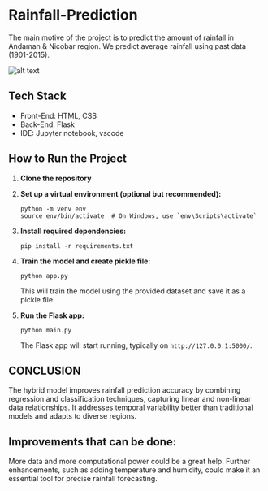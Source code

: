 # Rainfall-Prediction

The main motive of the project is to predict the amount of rainfall in Andaman & Nicobar region. 
We predict average rainfall using past data (1901-2015).

![alt text](static/workFlow.png)

## Tech Stack

* Front-End: HTML, CSS
* Back-End: Flask
* IDE: Jupyter notebook, vscode

## How to Run the Project

1. **Clone the repository**

2. **Set up a virtual environment (optional but recommended):**
   ```
   python -m venv env
   source env/bin/activate  # On Windows, use `env\Scripts\activate`
   ```

3. **Install required dependencies:**
   ```
   pip install -r requirements.txt
   ```

4. **Train the model and create pickle file:**
   ```
   python app.py
   ```
   This will train the model using the provided dataset and save it as a pickle file.

5. **Run the Flask app:**
   ```
   python main.py
   ```
   The Flask app will start running, typically on `http://127.0.0.1:5000/`.

## CONCLUSION
The hybrid model improves rainfall prediction accuracy by combining regression and classification techniques, 
capturing linear and non-linear data relationships. 
It addresses temporal variability better than traditional models and adapts to diverse regions. 

## Improvements that can be done:

More data and more computational power could be a great help.
Further enhancements, such as adding temperature and humidity, 
could make it an essential tool for precise rainfall forecasting.
